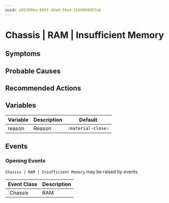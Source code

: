 ```yaml
---
uuid: e02309ba-800f-4da8-94a4-5bbb060457a6
---
```

# Chassis | RAM | Insufficient Memory

## Symptoms

## Probable Causes

## Recommended Actions

## Variables

Variable | Description | Default
--- | --- | ---
reason | Reason | `:material-close:`

## Events

### Opening Events
`Chassis | RAM | Insufficient Memory` may be raised by events

Event Class | Description
--- | ---
`Chassis | RAM | Insufficient Memory` | dispose
